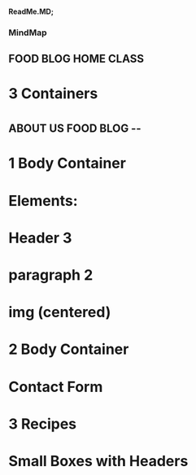 #### ReadMe.MD;
### MindMap 
## FOOD BLOG HOME CLASS
#   3 Containers
# 
## ABOUT US FOOD BLOG --
#   1 Body Container 
#     Elements:
#     Header 3 
#     paragraph 2 
#     img (centered)
#   2 Body Container
#      Contact Form
#   3 Recipes 
#     Small Boxes with Headers 

## 